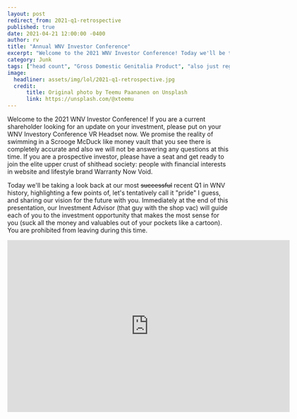 ```yaml
---
layout: post
redirect_from: 2021-q1-retrospective
published: true
date: 2021-04-21 12:00:00 -0400
author: rv
title: "Annual WNV Investor Conference"
excerpt: "Welcome to the 2021 WNV Investor Conference! Today we'll be taking a look back at our most recent Q1 ever! Get ready to open those wallets and join us on this rocketship ride to...I dunno, man, somewhere, probably."
category: Junk
tags: ["head count", "Gross Domestic Genitalia Product", "also just regular gross product", "inspiring confidence", "okay now give us money", "Malarkey", "Powerpoint", "evil incorporated", "bison", "penis lol", "investing", "financial advice", "pile of money", "fuck you"]
image:  
  headliner: assets/img/lol/2021-q1-retrospective.jpg
  credit: 
      title: Original photo by Teemu Paananen on Unsplash
      link: https://unsplash.com/@xteemu
---
```


Welcome to the 2021 WNV Investor Conference! If you are a current shareholder looking for an update on your investment, please put on your WNV Investory Conference VR Headset now. We promise the reality of swimming in a Scrooge McDuck like money vault that you see there is completely accurate and also we will not be answering any questions at this time. If you are a prospective investor, please have a seat and get ready to join the elite upper crust of shithead society: people with financial interests in website and lifestyle brand Warranty Now Void.

Today we'll be taking a look back at our most ~~successful~~ recent Q1 in WNV history, highlighting a few points of, let's tentatively call it "pride" I guess, and sharing our vision for the future with you. Immediately at the end of this presentation, our Investment Advisor (that guy with the shop vac) will guide each of you to the investment opportunity that makes the most sense for you (suck all the money and valuables out of your pockets like a cartoon). You are prohibited from leaving during this time.


<div class="embed-container">
  <iframe src="https://docs.google.com/presentation/d/e/2PACX-1vR9mJyeCwFvqjmt4oy5OwZCNqWIJGGPD0flqrnQkyOeMZvdgcAM4UhEn2wQcUH3rcr17eMUdSF24du3/embed?start=false&loop=false&delayms=15000" frameborder="0" width="640" height="390" allowfullscreen="true" mozallowfullscreen="true" webkitallowfullscreen="true"></iframe>
</div>